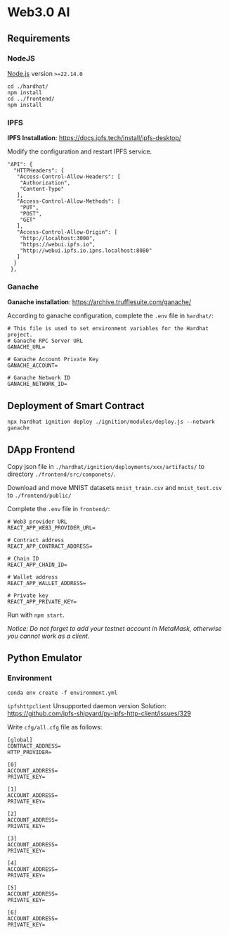 # Web3.0 AI

## Requirements

### NodeJS
[Node.js](https://nodejs.org/en/download) version `>=22.14.0`

```
cd ./hardhat/
npm install
cd ../frontend/
npm install
```


### IPFS

**IPFS Installation**: https://docs.ipfs.tech/install/ipfs-desktop/

Modify the configuration and restart IPFS service.
```
"API": {
  "HTTPHeaders": {
   "Access-Control-Allow-Headers": [
    "Authorization",
    "Content-Type"
   ],
   "Access-Control-Allow-Methods": [
    "PUT",
    "POST",
    "GET"
   ],
   "Access-Control-Allow-Origin": [
    "http://localhost:3000",
    "https://webui.ipfs.io",
    "http://webui.ipfs.io.ipns.localhost:8080"
   ]
  }
 },
```

### Ganache 
**Ganache installation**: https://archive.trufflesuite.com/ganache/

According to ganache configuration, complete the `.env` file in `hardhat/`:

```
# This file is used to set environment variables for the Hardhat project.
# Ganache RPC Server URL
GANACHE_URL=

# Ganache Account Private Key
GANACHE_ACCOUNT=

# Ganache Network ID
GANACHE_NETWORK_ID=
```

## Deployment of Smart Contract

```
npx hardhat ignition deploy ./ignition/modules/deploy.js --network ganache
```

## DApp Frontend

Copy json file in `./hardhat/ignition/deployments/xxx/artifacts/` to directory `./frontend/src/componets/`.

Download and move MNIST datasets `mnist_train.csv` and `mnist_test.csv` to `./frontend/public/`

Complete the `.env` file in `frontend/`:
```
# Web3 provider URL
REACT_APP_WEB3_PROVIDER_URL=

# Contract address
REACT_APP_CONTRACT_ADDRESS=

# Chain ID
REACT_APP_CHAIN_ID=

# Wallet address
REACT_APP_WALLET_ADDRESS=

# Private key
REACT_APP_PRIVATE_KEY=
```

Run with `npm start`.

*Notice: Do not forget to add your testnet account in MetaMask, otherwise you cannot work as a client.*


## Python Emulator

### Environment

```
conda env create -f environment.yml
```


`ipfshttpclient` Unsupported daemon version Solution: https://github.com/ipfs-shipyard/py-ipfs-http-client/issues/329

Write `cfg/all.cfg` file as follows:
```
[global]
CONTRACT_ADDRESS=
HTTP_PROVIDER=

[0]
ACCOUNT_ADDRESS=
PRIVATE_KEY=

[1]
ACCOUNT_ADDRESS=
PRIVATE_KEY=

[2]
ACCOUNT_ADDRESS=
PRIVATE_KEY=

[3]
ACCOUNT_ADDRESS=
PRIVATE_KEY=

[4]
ACCOUNT_ADDRESS=
PRIVATE_KEY=

[5]
ACCOUNT_ADDRESS=
PRIVATE_KEY=

[6]
ACCOUNT_ADDRESS=
PRIVATE_KEY=

```

